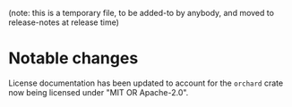 (note: this is a temporary file, to be added-to by anybody, and moved to
release-notes at release time)

Notable changes
===============

License documentation has been updated to account for the `orchard` crate
now being licensed under "MIT OR Apache-2.0".
